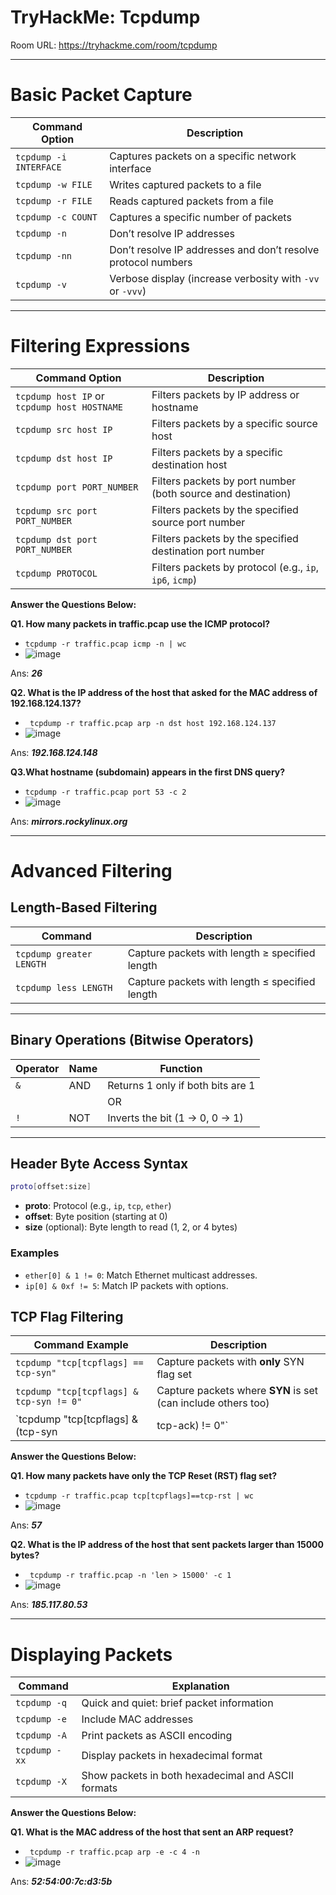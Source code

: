 # TryHackMe: Tcpdump

Room URL: https://tryhackme.com/room/tcpdump

---
# Basic Packet Capture

| Command Option        | Description                                                        |
|-----------------------|--------------------------------------------------------------------|
| `tcpdump -i INTERFACE`| Captures packets on a specific network interface                   |
| `tcpdump -w FILE`     | Writes captured packets to a file                                  |
| `tcpdump -r FILE`     | Reads captured packets from a file                                 |
| `tcpdump -c COUNT`    | Captures a specific number of packets                              |
| `tcpdump -n`          | Don’t resolve IP addresses                                          |
| `tcpdump -nn`         | Don’t resolve IP addresses and don’t resolve protocol numbers       |
| `tcpdump -v`          | Verbose display (increase verbosity with `-vv` or `-vvv`)          |

---
# Filtering Expressions

| Command Option                              | Description                                                                 |
|---------------------------------------------|-----------------------------------------------------------------------------|
| `tcpdump host IP` or `tcpdump host HOSTNAME`| Filters packets by IP address or hostname                                  |
| `tcpdump src host IP`                       | Filters packets by a specific source host                                  |
| `tcpdump dst host IP`                       | Filters packets by a specific destination host                             |
| `tcpdump port PORT_NUMBER`                  | Filters packets by port number (both source and destination)               |
| `tcpdump src port PORT_NUMBER`              | Filters packets by the specified source port number                        |
| `tcpdump dst port PORT_NUMBER`              | Filters packets by the specified destination port number                   |
| `tcpdump PROTOCOL`                          | Filters packets by protocol (e.g., `ip`, `ip6`, `icmp`)                    |


**Answer the Questions Below:**

**Q1. How many packets in traffic.pcap use the ICMP protocol?**
-  `tcpdump -r traffic.pcap icmp -n | wc`
-  ![image](https://github.com/user-attachments/assets/a2856abf-4e66-415f-9a02-8ec7000e3b23)

Ans: ***26***

**Q2. What is the IP address of the host that asked for the MAC address of 192.168.124.137?**
- ` tcpdump -r traffic.pcap arp -n dst host 192.168.124.137`
- ![image](https://github.com/user-attachments/assets/6737500c-19f6-4f1e-b324-8690e4361cfb)

Ans: ***192.168.124.148***

**Q3.What hostname (subdomain) appears in the first DNS query?**

- `tcpdump -r traffic.pcap port 53 -c 2`
- ![image](https://github.com/user-attachments/assets/b0ccd20a-facc-47bd-8255-5b9749b951c9)

Ans: ***mirrors.rockylinux.org***

---
# Advanced Filtering

## Length-Based Filtering

| Command                         | Description                                               |
|----------------------------------|-----------------------------------------------------------|
| `tcpdump greater LENGTH`        | Capture packets with length ≥ specified length            |
| `tcpdump less LENGTH`           | Capture packets with length ≤ specified length            |

---

## Binary Operations (Bitwise Operators)

| Operator | Name | Function                                 |
|----------|------|------------------------------------------|
| `&`      | AND  | Returns 1 only if both bits are 1        |
|  |       | OR   | Returns 1 if at least one bit is 1       |
| `!`      | NOT  | Inverts the bit (1 → 0, 0 → 1)           |

---

## Header Byte Access Syntax

```bash
proto[offset:size]
```

- **proto**: Protocol (e.g., `ip`, `tcp`, `ether`)
- **offset**: Byte position (starting at 0)
- **size** (optional): Byte length to read (1, 2, or 4 bytes)

### Examples
- `ether[0] & 1 != 0`: Match Ethernet multicast addresses.
- `ip[0] & 0xf != 5`: Match IP packets with options.


## TCP Flag Filtering

| Command Example                                         | Description                                                    |
|---------------------------------------------------------|----------------------------------------------------------------|
| `tcpdump "tcp[tcpflags] == tcp-syn"`                    | Capture packets with **only** SYN flag set                     |
| `tcpdump "tcp[tcpflags] & tcp-syn != 0"`                | Capture packets where **SYN** is set (can include others too)  |
| `tcpdump "tcp[tcpflags] & (tcp-syn|tcp-ack) != 0"`      | Capture packets with **SYN or ACK** flags set                  |


**Answer the Questions Below:**

**Q1. How many packets have only the TCP Reset (RST) flag set?**
- `tcpdump -r traffic.pcap tcp[tcpflags]==tcp-rst | wc`
- ![image](https://github.com/user-attachments/assets/c1736fbc-a12e-4ab3-ad71-c38cc68092b6)

Ans: ***57***

**Q2. What is the IP address of the host that sent packets larger than 15000 bytes?**

- ` tcpdump -r traffic.pcap -n 'len > 15000' -c 1`
- ![image](https://github.com/user-attachments/assets/b33a7b3f-e9d6-49e1-892f-cea9f573c95f)


Ans: ***185.117.80.53***

---
# Displaying Packets


| Command        | Explanation                                        |
|----------------|----------------------------------------------------|
| `tcpdump -q`   | Quick and quiet: brief packet information          |
| `tcpdump -e`   | Include MAC addresses                              |
| `tcpdump -A`   | Print packets as ASCII encoding                    |
| `tcpdump -xx`  | Display packets in hexadecimal format              |
| `tcpdump -X`   | Show packets in both hexadecimal and ASCII formats |


**Answer the Questions Below:**

**Q1. What is the MAC address of the host that sent an ARP request?**

- ` tcpdump -r traffic.pcap arp -e -c 4 -n`
- ![image](https://github.com/user-attachments/assets/825bcbb9-4551-4c00-b7f0-a4322b38770a)

Ans: ***52:54:00:7c:d3:5b***
